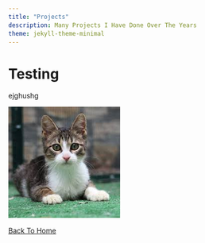 ```yaml
---
title: "Projects"
description: Many Projects I Have Done Over The Years
theme: jekyll-theme-minimal
---
```


# Testing
ejghushg

![Image of orange cat](/docs/assets/cat_image.jpg)


[Back To Home](README.md)

